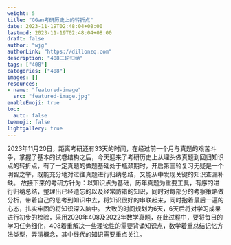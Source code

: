 ```yaml
---
weight: 5
title: "GGan考研历史上的转折点"
date: 2023-11-19T02:48:04+08:00
lastmod: 2023-11-19T02:48:04+08:00
draft: false
author: "wjg"
authorLink: "https://dillonzq.com"
description: "408三轮归纳"
tags: ["408"]
categories: ["408"]
images: []
resources:
- name: "featured-image"
  src: "featured-image.jpg"
enableEmoji: true
toc:
  auto: false
twemoji: false
lightgallery: true
---
```

2023年11月20日，距离考研还有33天的时间，在经过前一个月与真题的艰苦斗争，掌握了基本的试卷结构之后，今天迎来了考研历史上从埋头做真题到回归知识点的转折点，有了一定真题的做题基础处于瓶颈期时，开启第三轮复习无疑是一个明智之举，既能充分地对过往真题进行归纳总结，又能从中发现关键的知识查漏补缺。
故接下来的考研方针为：以知识点为基础，历年真题为重要工具，有序的进行归纳总结，整理出已经遗忘的以及经常防错的知识，同时对每部分的考察策略做分析，带着自己的思考到知识中去，将知识很好的串联起来，同时抱着最后一遍的心态，扎实牢固的将知识深入脑中。
大致的时间规划为6天，6天后将对学习成果进行初步的检验，采用2020年408及2022年数学真题，在此过程中，要将每日的学习任务细化，408着重解决一些理论性的需要背诵知识点，数学着重总结记忆方法类型，弄清概念，其中线代的知识需要重点关注。